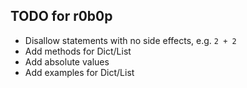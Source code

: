## TODO for r0b0p

- Disallow statements with no side effects, e.g. `2 + 2`
- Add methods for Dict/List
- Add absolute values
- Add examples for Dict/List
